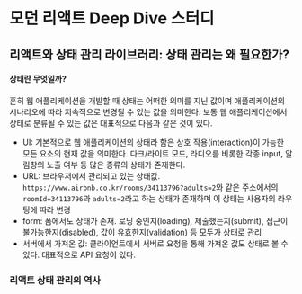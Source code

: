 # 모던 리액트 Deep Dive 스터디

## 리액트와 상태 관리 라이브러리: 상태 관리는 왜 필요한가?

#### 상태란 무엇일까? 

흔히 웹 애플리케이션을 개발할 때 상태는 어떠한 의미를 지닌 값이며 애플리케이션의 시나리오에 따라 지속적으로 변경될 수 있는 값을 의미한다. 보통 웹 애플리케이션에서 상태로 분류될 수 있는 값은 대표적으로 다음과 같은 것이 있다.

- UI: 기본적으로 웹 애플리케이션의 상태라 함은 상호 작용(interaction)이 가능한 모든 요소의 현재 값을 의미한다. 다크/라이트 모드, 라디오를 비롯한 각종 input, 알림창의 노출 여부 등 많은 종류의 상태가 존재한다.
- URL: 브라우저에서 관리되고 있는 상태값. `https://www.airbnb.co.kr/rooms/34113796?adults=2`와 같은 주소에서의 `roomId=34113796`과 `adults=2`라고 하는 상태가 존재하며 이 상태는 사용자의 라우팅에 따라 변경
- form: 폼에서도 상태가 존재. 로딩 중인지(loading), 제출했는지(submit), 접근이 불가능한지(disabled), 값이 유효한지(validation) 등 모두가 상태로 관리
- 서버에서 가져온 값: 클라이언트에서 서버로 요청을 통해 가져온 값도 상태로 볼 수 있다. 대표적으로 API 요청이 있다.



### 리액트 상태 관리의 역사 

